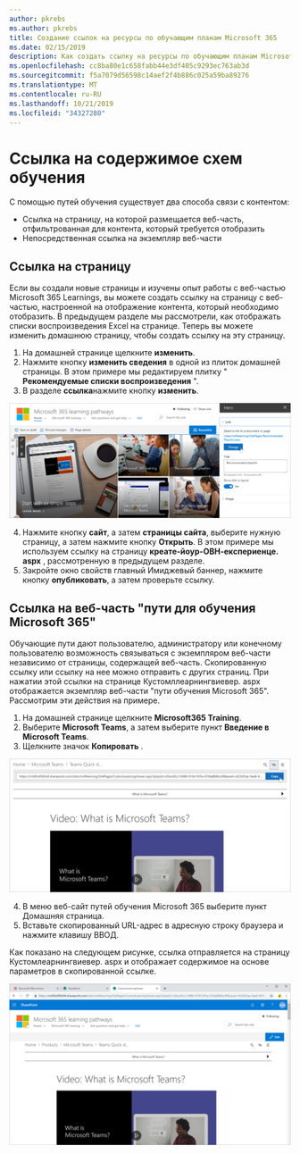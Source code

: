 ```yaml
---
author: pkrebs
ms.author: pkrebs
title: Создание ссылок на ресурсы по обучающим планам Microsoft 365
ms.date: 02/15/2019
description: Как создать ссылку на ресурсы по обучающим планам Microsoft 365
ms.openlocfilehash: cc8ba80e1c658fabb44e3df405c9293ec763ab3d
ms.sourcegitcommit: f5a7079d56598c14aef2f4b886c025a59ba89276
ms.translationtype: MT
ms.contentlocale: ru-RU
ms.lasthandoff: 10/21/2019
ms.locfileid: "34327280"
---
```

# <a name="link-to-learning-pathways-content"></a>Ссылка на содержимое схем обучения

С помощью путей обучения существует два способа связи с контентом:

- Ссылка на страницу, на которой размещается веб-часть, отфильтрованная для контента, который требуется отобразить 
- Непосредственная ссылка на экземпляр веб-части

## <a name="link-to-a-page"></a>Ссылка на страницу

Если вы создали новые страницы и изучены опыт работы с веб-частью Microsoft 365 Learnings, вы можете создать ссылку на страницу с веб-частью, настроенной на отображение контента, который необходимо отобразить. В предыдущем разделе мы рассмотрели, как отображать списки воспроизведения Excel на странице. Теперь вы можете изменить домашнюю страницу, чтобы создать ссылку на эту страницу. 

1. На домашней странице щелкните **изменить**.
2. Нажмите кнопку **изменить сведения** в одной из плиток домашней страницы. В этом примере мы редактируем плитку " **Рекомендуемые списки воспроизведения** ".
3. В разделе **ссылка**нажмите кнопку **изменить**.

![кг-линктопаже. png](media/cg-linktopage.png)

4. Нажмите кнопку **сайт**, а затем **страницы сайта**, выберите нужную страницу, а затем нажмите кнопку **Открыть**. В этом примере мы используем ссылку на страницу **креате-йоур-ОВН-експериенце. aspx** , рассмотренную в предыдущем разделе.
5. Закройте окно свойств главный Имиджевый баннер, нажмите кнопку **опубликовать**, а затем проверьте ссылку. 

## <a name="link-to-the-microsoft-365-learning-pathways-web-part"></a>Ссылка на веб-часть "пути для обучения Microsoft 365"
Обучающие пути дают пользователю, администратору или конечному пользователю возможность связываться с экземпляром веб-части независимо от страницы, содержащей веб-часть. Скопированную ссылку или ссылку на нее можно отправить с других страниц. При нажатии этой ссылки на странице Кустомллеарнингвиевер. aspx отображается экземпляр веб-части "пути обучения Microsoft 365". Рассмотрим эти действия на примере. 

1. На домашней странице щелкните **Microsoft365 Training**.
2. Выберите **Microsoft Teams**, а затем выберите пункт **Введение в Microsoft Teams**.
3. Щелкните значок **Копировать** .

![кг-линктовебпарт. png](media/cg-linktowebpart.png)

4. В меню веб-сайт путей обучения Microsoft 365 выберите пункт Домашняя страница.
5. Вставьте скопированный URL-адрес в адресную строку браузера и нажмите клавишу ВВОД. 

Как показано на следующем рисунке, ссылка отправляется на страницу Кустомлеарнингвиевер. aspx и отображает содержимое на основе параметров в скопированной ссылке. 

![кг-линктовебпартвиевер. png](media/cg-linktowebpartviewer.png)

